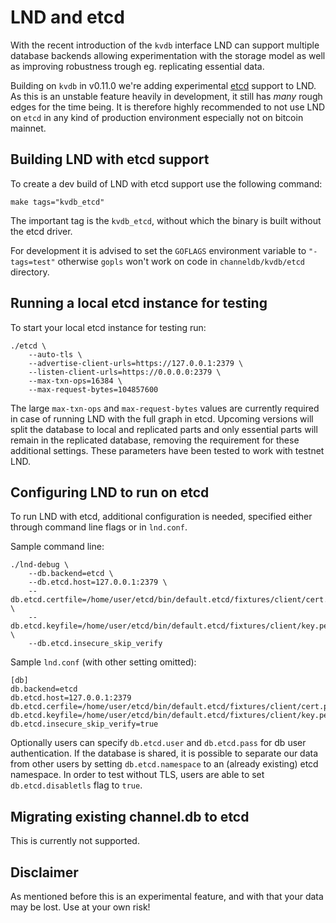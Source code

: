 # LND and etcd

With the recent introduction of the `kvdb` interface LND can support multiple database backends allowing experimentation with the storage model as well as improving robustness trough eg. replicating essential data.

Building on `kvdb` in v0.11.0 we're adding experimental [etcd](https://etcd.io) support to LND. As this is an unstable feature heavily in development, it still has _many_ rough edges for the time being. It is therefore highly recommended to not use LND on `etcd` in any kind of production environment especially not on bitcoin mainnet.

## Building LND with etcd support

To create a dev build of LND with etcd support use the following command:

```text
make tags="kvdb_etcd"
```

The important tag is the `kvdb_etcd`, without which the binary is built without the etcd driver.

For development it is advised to set the `GOFLAGS` environment variable to `"-tags=test"` otherwise `gopls` won't work on code in `channeldb/kvdb/etcd` directory.

## Running a local etcd instance for testing

To start your local etcd instance for testing run:

```text
./etcd \
    --auto-tls \
    --advertise-client-urls=https://127.0.0.1:2379 \
    --listen-client-urls=https://0.0.0.0:2379 \
    --max-txn-ops=16384 \
    --max-request-bytes=104857600
```

The large `max-txn-ops` and `max-request-bytes` values are currently required in case of running LND with the full graph in etcd. Upcoming versions will split the database to local and replicated parts and only essential parts will remain in the replicated database, removing the requirement for these additional settings. These parameters have been tested to work with testnet LND.

## Configuring LND to run on etcd

To run LND with etcd, additional configuration is needed, specified either through command line flags or in `lnd.conf`.

Sample command line:

```text
./lnd-debug \
    --db.backend=etcd \
    --db.etcd.host=127.0.0.1:2379 \
    --db.etcd.certfile=/home/user/etcd/bin/default.etcd/fixtures/client/cert.pem \
    --db.etcd.keyfile=/home/user/etcd/bin/default.etcd/fixtures/client/key.pem \
    --db.etcd.insecure_skip_verify
```

Sample `lnd.conf` \(with other setting omitted\):

```text
[db]
db.backend=etcd
db.etcd.host=127.0.0.1:2379
db.etcd.cerfile=/home/user/etcd/bin/default.etcd/fixtures/client/cert.pem
db.etcd.keyfile=/home/user/etcd/bin/default.etcd/fixtures/client/key.pem
db.etcd.insecure_skip_verify=true
```

Optionally users can specify `db.etcd.user` and `db.etcd.pass` for db user authentication. If the database is shared, it is possible to separate our data from other users by setting `db.etcd.namespace` to an \(already existing\) etcd namespace. In order to test without TLS, users are able to set `db.etcd.disabletls` flag to `true`.

## Migrating existing channel.db to etcd

This is currently not supported.

## Disclaimer

As mentioned before this is an experimental feature, and with that your data may be lost. Use at your own risk!
